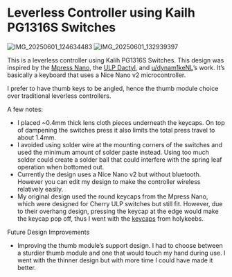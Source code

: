 # Leverless Controller using Kailh PG1316S Switches
![IMG_20250601_124634483](https://github.com/user-attachments/assets/7bd52158-d040-49ae-baf3-c61688b06f6a)
![IMG_20250601_132939397](https://github.com/user-attachments/assets/e4e7f3a8-3f29-4d39-ae58-e3a610ff5cce)

This is a leverless controller using Kalih PG1316S Switches. This design was inspired by the [Mpress Nano](https://paradisearcadeshop.com/collections/mpress-nano/products/mpress-nano-leverless-gaming-controller), the [ULP Dactyl](https://github.com/jonboh/ulp-dactyl), and [u/dynam1keNL](https://www.reddit.com/user/dynam1keNL/)’s work. It’s basically a keyboard that uses a Nice Nano v2 microcontroller.

I prefer to have thumb keys to be angled, hence the thumb module choice over traditional leverless controllers.

A few notes:

- I placed ~0.4mm thick lens cloth pieces underneath the keycaps. On top of dampening the switches press it also limits the total press travel to about 1.4mm.
- I avoided using solder wire at the mounting corners of the switches and used the minimum amount of solder paste instead. Using too much solder could create a solder ball that could interfere with the spring leaf operation when bottomed out.
- Currently the design uses a Nice Nano v2 but without bluetooth. However you can edit my design to make the controller wireless relatively easily.
- My original design used the round keycaps from the Mpress Nano, which were designed for Cherry ULP switches but still fit. However, due to their overhang design, pressing the keycap at the edge would make the keycap pop off, thus I went with the [keycaps](https://holykeebs.com/products/kailh-pg1316s-keycaps?pr_prod_strat=jac&pr_rec_id=4921d68ec&pr_rec_pid=9503293014306&pr_ref_pid=9401154699554&pr_seq=uniform) from holykeebs.

Future Design Improvements

- Improving the thumb module’s support design. I had to choose between a sturdier thumb module and one that would touch my hand during use. I went with the thinner design but with more time I could have made it better.  
